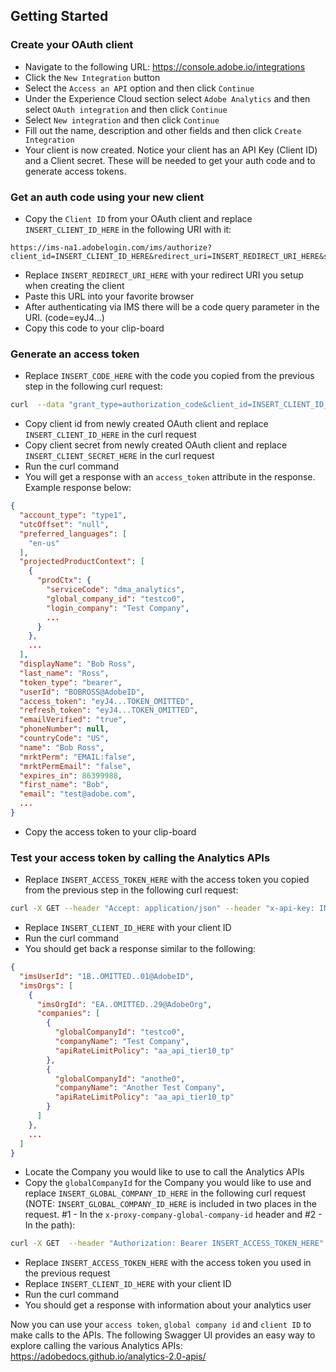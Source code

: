 ## Getting Started

### Create your OAuth client

* Navigate to the following URL: https://console.adobe.io/integrations
* Click the `New Integration` button
* Select the `Access an API` option and then click `Continue`
* Under the Experience Cloud section select `Adobe Analytics` and then select `OAuth integration` and then click `Continue`
* Select `New integration` and then click `Continue`
* Fill out the name, description and other fields and then click `Create Integration`
* Your client is now created. Notice your client has an API Key (Client ID) and a Client secret. These will be needed to get your auth code and to generate access tokens.


### Get an auth code using your new client

* Copy the `Client ID` from your OAuth client and replace `INSERT_CLIENT_ID_HERE` in the following URI with it:

```
https://ims-na1.adobelogin.com/ims/authorize?client_id=INSERT_CLIENT_ID_HERE&redirect_uri=INSERT_REDIRECT_URI_HERE&scope=openid,AdobeID,read_organizations,additional_info.job_function,additional_info.projectedProductContext&response_type=code
```

* Replace `INSERT_REDIRECT_URI_HERE` with your redirect URI you setup when creating the client
* Paste this URL into your favorite browser
* After authenticating via IMS there will be a code query parameter in the URI. (code=eyJ4...)
* Copy this code to your clip-board


### Generate an access token

* Replace `INSERT_CODE_HERE` with the code you copied from the previous step in the following curl request:

```bash
curl  --data "grant_type=authorization_code&client_id=INSERT_CLIENT_ID_HERE&client_secret=INSERT_CLIENT_SECRET_HERE&code=INSERT_CODE_HERE" https://ims-na1.adobelogin.com/ims/token/v1
```

* Copy client id from newly created OAuth client and replace `INSERT_CLIENT_ID_HERE` in the curl request
* Copy client secret from newly created OAuth client and replace `INSERT_CLIENT_SECRET_HERE` in the curl request
* Run the curl command
* You will get a response with an `access_token` attribute in the response. Example response below:

```json
{
  "account_type": "type1",
  "utcOffset": "null",
  "preferred_languages": [
    "en-us"
  ],
  "projectedProductContext": [
    {
      "prodCtx": {
        "serviceCode": "dma_analytics",
        "global_company_id": "testco0",
        "login_company": "Test Company",
        ...
      }
    },
    ...
  ],
  "displayName": "Bob Ross",
  "last_name": "Ross",
  "token_type": "bearer",
  "userId": "BOBROSS@AdobeID",
  "access_token": "eyJ4...TOKEN_OMITTED",
  "refresh_token": "eyJ4...TOKEN_OMITTED",
  "emailVerified": "true",
  "phoneNumber": null,
  "countryCode": "US",
  "name": "Bob Ross",
  "mrktPerm": "EMAIL:false",
  "mrktPermEmail": "false",
  "expires_in": 86399988,
  "first_name": "Bob",
  "email": "test@adobe.com",
  ...
}
```

* Copy the access token to your clip-board


### Test your access token by calling the Analytics APIs

* Replace `INSERT_ACCESS_TOKEN_HERE` with the access token you copied from the previous step in the following curl request:

```bash
curl -X GET --header "Accept: application/json" --header "x-api-key: INSERT_CLIENT_ID_HERE" --header "Authorization: Bearer INSERT_ACCESS_TOKEN_HERE" "https://analytics.adobe.io/discovery/me"
```

* Replace `INSERT_CLIENT_ID_HERE` with your client ID
* Run the curl command
* You should get back a response similar to the following:

```json
{
  "imsUserId": "1B..OMITTED..01@AdobeID",
  "imsOrgs": [
    {
      "imsOrgId": "EA..OMITTED..29@AdobeOrg",
      "companies": [
        {
          "globalCompanyId": "testco0",
          "companyName": "Test Company",
          "apiRateLimitPolicy": "aa_api_tier10_tp"
        },
        {
          "globalCompanyId": "anothe0",
          "companyName": "Another Test Company",
          "apiRateLimitPolicy": "aa_api_tier10_tp"
        }
      ]
    },
    ...
  ]
}
```

* Locate the Company you would like to use to call the Analytics APIs
* Copy the `globalCompanyId` for the Company you would like to use and replace `INSERT_GLOBAL_COMPANY_ID_HERE` in the following curl request (NOTE: `INSERT_GLOBAL_COMPANY_ID_HERE` is included in two places in the request. #1 - In the `x-proxy-company-global-company-id` header and #2 - In the path):

```bash
curl -X GET  --header "Authorization: Bearer INSERT_ACCESS_TOKEN_HERE" --header "x-proxy-global-company-id: INSERT_GLOBAL_COMPANY_ID_HERE" --header "x-api-key: INSERT_CLIENT_ID_HERE" "https://analytics.adobe.io/api/INSERT_GLOBAL_COMPANY_ID_HERE/users/me"
```

* Replace `INSERT_ACCESS_TOKEN_HERE` with the access token you used in the previous request
* Replace `INSERT_CLIENT_ID_HERE` with your client ID
* Run the curl command
* You should get a response with information about your analytics user


Now you can use your `access token`, `global company id` and `client ID` to make calls to the APIs. The following Swagger UI provides an easy way to explore calling the various Analytics APIs: https://adobedocs.github.io/analytics-2.0-apis/


